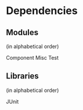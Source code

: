 # Dependencies

## Modules
(in alphabetical order)

Component
Misc
Test

## Libraries
(in alphabetical order)

JUnit
